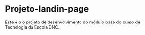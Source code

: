 # Projeto-landin-page
Este é o o projeto de desenvolvimento do módulo base do curso de Tecnologia da Escola DNC.
